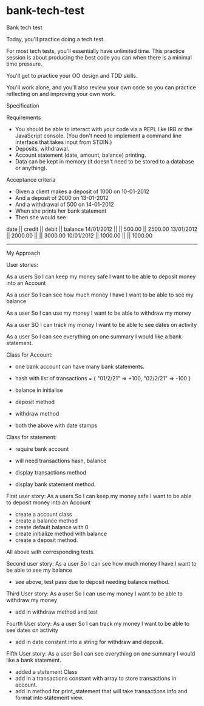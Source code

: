 # bank-tech-test

Bank tech test

Today, you'll practice doing a tech test.

For most tech tests, you'll essentially have unlimited time. This practice session is about producing the best code you can when there is a minimal time pressure.

You'll get to practice your OO design and TDD skills.

You'll work alone, and you'll also review your own code so you can practice reflecting on and improving your own work.

Specification

Requirements

- You should be able to interact with your code via a REPL like IRB or the JavaScript console. (You don't need to implement a command line interface that takes input from STDIN.)
- Deposits, withdrawal.
- Account statement (date, amount, balance) printing.
- Data can be kept in memory (it doesn't need to be stored to a database or anything).

Acceptance criteria

- Given a client makes a deposit of 1000 on 10-01-2012
- And a deposit of 2000 on 13-01-2012
- And a withdrawal of 500 on 14-01-2012
- When she prints her bank statement
- Then she would see

date || credit || debit || balance
14/01/2012 || || 500.00 || 2500.00
13/01/2012 || 2000.00 || || 3000.00
10/01/2012 || 1000.00 || || 1000.00

----------------------------------

My Approach


User stories:

As a users
So I can keep my money safe
I want to be able to deposit money into an Account

As a user
So I can see how much money I have
I want to be able to see my balance


As a user
So I can use my money
I want to be able to withdraw my money

As a user
SO I can track my money
I want to be able to see dates on activity


As a user
So I can see everything on one summary
I would like a bank statement.


Class for Account:
- one bank account can have many bank statements.

- hash with list of       transactions = { "01/2/21" => +100, "02/2/21" => -100 }
- balance in initialise

- deposit method

- withdraw method

- both the above with date stamps


Class for statement:
- require bank account

- will need transactions hash, balance
- display transactions method
- display bank statement method.


First user story:
As a users
So I can keep my money safe
I want to be able to deposit money into an Account

- create a account class
- create a balance method
- create default balance with 0
- create initialize method with balance
- create a deposit method.

All above with corresponding tests.

Second user story:
As a user
So I can see how much money I have
I want to be able to see my balance

- see above, test pass due to deposit needing balance method.

Third User story:
As a user
So I can use my money
I want to be able to withdraw my money

- add in withdraw method and test

Fourth User story:
As a user
So I can track my money
I want to be able to see dates on activity

- add in date constant into a string for withdraw and deposit.

Fifth User story:
As a user
So I can see everything on one summary
I would like a bank statement.

- added a statement Class
- add in a transactions constant with array to store transactions in account.
- add in method for print_statement that will take transactions info and format
into statement view.
